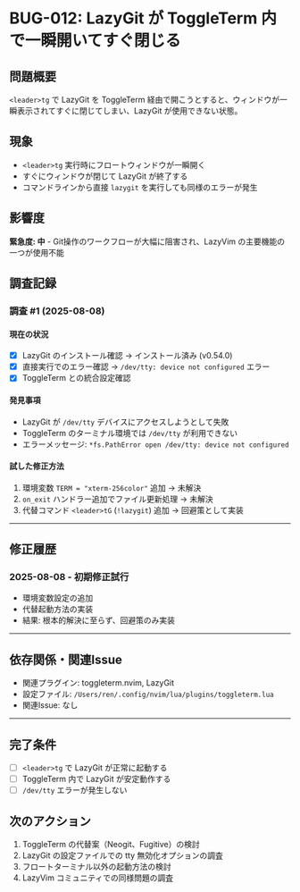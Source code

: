 # BUG-012: LazyGit が ToggleTerm 内で一瞬開いてすぐ閉じる

## 問題概要
`<leader>tg` で LazyGit を ToggleTerm 経由で開こうとすると、ウィンドウが一瞬表示されてすぐに閉じてしまい、LazyGit が使用できない状態。

## 現象
- `<leader>tg` 実行時にフロートウィンドウが一瞬開く
- すぐにウィンドウが閉じて LazyGit が終了する
- コマンドラインから直接 `lazygit` を実行しても同様のエラーが発生

## 影響度
**緊急度: 中** - Git操作のワークフローが大幅に阻害され、LazyVim の主要機能の一つが使用不能

## 調査記録

### 調査 #1 (2025-08-08)

#### 現在の状況
- [x] LazyGit のインストール確認 → インストール済み (v0.54.0)
- [x] 直接実行でのエラー確認 → `/dev/tty: device not configured` エラー
- [x] ToggleTerm との統合設定確認

#### 発見事項
- LazyGit が `/dev/tty` デバイスにアクセスしようとして失敗
- ToggleTerm のターミナル環境では `/dev/tty` が利用できない
- エラーメッセージ: `*fs.PathError open /dev/tty: device not configured`

#### 試した修正方法
1. 環境変数 `TERM = "xterm-256color"` 追加 → 未解決
2. `on_exit` ハンドラー追加でファイル更新処理 → 未解決
3. 代替コマンド `<leader>tG` (`!lazygit`) 追加 → 回避策として実装

---

## 修正履歴

### 2025-08-08 - 初期修正試行
- 環境変数設定の追加
- 代替起動方法の実装
- 結果: 根本的解決に至らず、回避策のみ実装

---

## 依存関係・関連Issue

- 関連プラグイン: toggleterm.nvim, LazyGit
- 設定ファイル: `/Users/ren/.config/nvim/lua/plugins/toggleterm.lua`
- 関連Issue: なし

---

## 完了条件

- [ ] `<leader>tg` で LazyGit が正常に起動する
- [ ] ToggleTerm 内で LazyGit が安定動作する
- [ ] `/dev/tty` エラーが発生しない

## 次のアクション

1. ToggleTerm の代替案（Neogit、Fugitive）の検討
2. LazyGit の設定ファイルでの tty 無効化オプションの調査
3. フロートターミナル以外の起動方法の検討
4. LazyVim コミュニティでの同様問題の調査